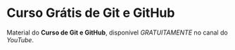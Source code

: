 # Curso Grátis de Git e GitHub
Material do **Curso de Git e GitHub**, disponível *GRATUITAMENTE* no canal do *YouTube*.
